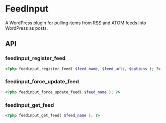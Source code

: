 # FeedInput #

A WordPress plugin for pulling items from RSS and ATOM feeds into WordPress as posts.

## API ##

### feedinput_register_feed ###

```php
<?php feedinput_register_feed( $feed_name, $feed_urls, $options ); ?>
```

### feedinput_force_update_feed ####

```php
<?php feedinput_force_update_feed( $feed_name ); ?>
```

### feedinput_get_feed ###

```php
<?php feedinput_get_feed( $feed_name ); ?>
```